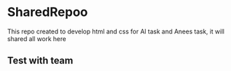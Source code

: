 # SharedRepoo
This repo created to develop html and css for AI task and Anees task, it will shared all work here

## Test with team
